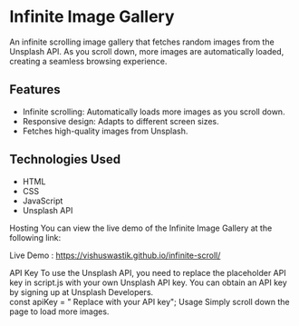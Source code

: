 # Infinite Image Gallery

An infinite scrolling image gallery that fetches random images from the Unsplash API. As you scroll down, more images are automatically loaded, creating a seamless browsing experience.

## Features

- Infinite scrolling: Automatically loads more images as you scroll down.
- Responsive design: Adapts to different screen sizes.
- Fetches high-quality images from Unsplash.

## Technologies Used

- HTML
- CSS
- JavaScript
- Unsplash API

Hosting
You can view the live demo of the Infinite Image Gallery at the following link:

Live Demo :  https://vishuswastik.github.io/infinite-scroll/

API Key
To use the Unsplash API, you need to replace the placeholder API key in script.js with your own Unsplash API key. You can obtain an API key by signing up at Unsplash Developers.                                             
const apiKey = "  Replace with your API key"; 
Usage
Simply scroll down the page to load more images.
